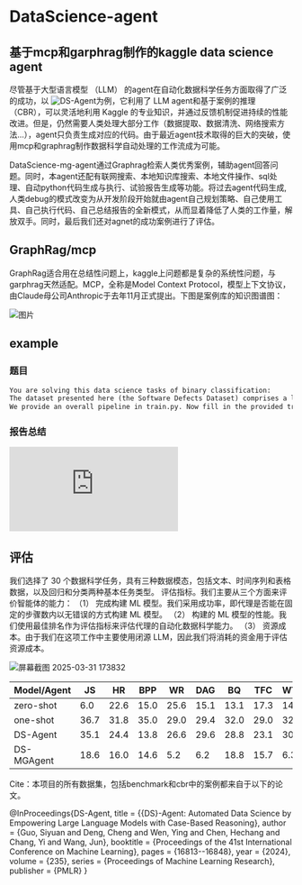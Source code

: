 # DataScience-agent
## 基于mcp和garphrag制作的kaggle data science agent
尽管基于大型语言模型 （LLM） 的agent在自动化数据科学任务方面取得了广泛的成功，以 ![DS-Agent](https://github.com/guosyjlu/DS-Agent)为例，它利用了 LLM agent和基于案例的推理 （CBR），可以灵活地利用 Kaggle 的专业知识，并通过反馈机制促进持续的性能改进。但是，仍然需要人类处理大部分工作（数据提取、数据清洗、网络搜索方法...），agent只负责生成对应的代码。由于最近agent技术取得的巨大的突破，使用mcp和graphrag制作数据科学自动处理的工作流成为可能。

DataScience-mg-agent通过Graphrag检索人类优秀案例，辅助agent回答问题。同时，本agent还配有联网搜索、本地知识库搜索、本地文件操作、sql处理、自动python代码生成与执行、试验报告生成等功能。将过去agent代码生成,人类debug的模式改变为从开发阶段开始就由agent自己规划策略、自己使用工具、自己执行代码、自己总结报告的全新模式，从而显着降低了人类的工作量，解放双手。同时，最后我们还对agnet的成功案例进行了评估。

## GraphRag/mcp
GraphRag适合用在总结性问题上，kaggle上问题都是复杂的系统性问题，与garphrag天然适配。MCP，全称是Model Context Protocol，模型上下文协议，由Claude母公司Anthropic于去年11月正式提出。下图是案例库的知识图谱图：

![图片](https://github.com/user-attachments/assets/a70918e7-2b52-4bfb-a103-719a3e56c3d5)

## example
### 题目
```txt
You are solving this data science tasks of binary classification: 
The dataset presented here (the Software Defects Dataset) comprises a lot of numerical features. We have splitted the dataset into three parts of train, valid and test. Your task is to predict the defects item, which is a binary label with 0 and 1. The evaluation metric is the area under ROC curve (AUROC).
We provide an overall pipeline in train.py. Now fill in the provided train.py script to train a binary classification model to get a good performance on this task.

```
### 报告总结
![生成的文件](https://huihuihenqiang.github.io/article/THPML%20book/report.html)


## 评估 
我们选择了 30 个数据科学任务，具有三种数据模态，包括文本、时间序列和表格数据，以及回归和分类两种基本任务类型。 评估指标。我们主要从三个方面来评价智能体的能力： 
（1） 完成构建 ML 模型。我们采用成功率，即代理是否能在固定的步骤数内以无错误的方式构建 ML 模型。 
（2） 构建的 ML 模型的性能。我们使用最佳排名作为评估指标来评估代理的自动化数据科学能力。 
（3） 资源成本。由于我们在这项工作中主要使用闭源 LLM，因此我们将消耗的资金用于评估资源成本。 

![屏幕截图 2025-03-31 173832](https://github.com/user-attachments/assets/ba52f560-d462-4168-b20e-5d6b3022af91)

| Model/Agent       | JS  | HR  | BPP | WR  | DAG | BQ  | TFC | WTH | ELE | SRC | UGL | HB  | CA  | CS  | MH  | SS  | CO  | SD  | Avg |
|-------------------|-----|-----|-----|-----|-----|-----|-----|-----|-----|-----|-----|-----|-----|-----|-----|-----|-----|-----|-----|
| zero-shot         | 6.0 | 22.6| 15.0| 25.6| 15.1| 13.1| 17.3| 14.4| 14.4| 20.0| 13.0| 23.0| 29.0| 19.3| 7.6 | 2.0 | 37.0| 19.5| 17.1|
| one-shot          | 36.7| 31.8| 35.0| 29.0| 29.4| 32.0| 29.0| 32.0| 30.0| 37.3| 45.7| 33.6| 1.0 | 15.3| 23.2| 17.9| 28.3| 28.0| 28.2|
| DS-Agent          | 35.1| 24.4| 13.8| 26.6| 29.6| 28.8| 23.1| 30.1| 26.6| 26.7| 41.6| 36.7| 29.1| 21.9| 35.3| 28.9| 21.4| 23.2| 28.0|
| DS-MGAgent        | 18.6| 16.0| 14.6| 5.2 | 6.2 | 18.8| 15.7| 6.3 | 8.1 | 20.0| 11.4| 21.2| 14.0| 32.6| 14.5| 8.2 | 13.0| 12.4| 12.7|


Cite：本项目的所有数据集，包括benchmark和cbr中的案例都来自于以下的论文。

@InProceedings{DS-Agent,
  title = 	 {{DS}-Agent: Automated Data Science by Empowering Large Language Models with Case-Based Reasoning},
  author =       {Guo, Siyuan and Deng, Cheng and Wen, Ying and Chen, Hechang and Chang, Yi and Wang, Jun},
  booktitle = 	 {Proceedings of the 41st International Conference on Machine Learning},
  pages = 	 {16813--16848},
  year = 	 {2024},
  volume = 	 {235},
  series = 	 {Proceedings of Machine Learning Research},
  publisher =    {PMLR}
}
